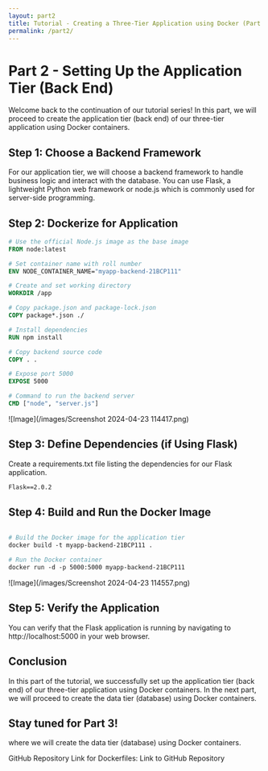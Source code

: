 ```yaml
---
layout: part2
title: Tutorial - Creating a Three-Tier Application using Docker (Part 2)
permalink: /part2/
---
```


<!-- Content for Docker part 2 -->

# Part 2 - Setting Up the Application Tier (Back End)

Welcome back to the continuation of our tutorial series! In this part, we will proceed to create the application tier (back end) of our three-tier application using Docker containers.

## Step 1: Choose a Backend Framework

For our application tier, we will choose a backend framework to handle business logic and interact with the database. You can use Flask, a lightweight Python web framework or node.js which is commonly used for server-side programming.

## Step 2: Dockerize for Application

```dockerfile
# Use the official Node.js image as the base image
FROM node:latest

# Set container name with roll number
ENV NODE_CONTAINER_NAME="myapp-backend-21BCP111"

# Create and set working directory
WORKDIR /app

# Copy package.json and package-lock.json
COPY package*.json ./

# Install dependencies
RUN npm install

# Copy backend source code
COPY . .

# Expose port 5000
EXPOSE 5000

# Command to run the backend server
CMD ["node", "server.js"]
```

![Image](/images/Screenshot 2024-04-23 114417.png)


## Step 3: Define Dependencies (if Using Flask)

Create a requirements.txt file listing the dependencies for our Flask application.

```requirements.txt
Flask==2.0.2
```

## Step 4: Build and Run the Docker Image

``` dockerfile

# Build the Docker image for the application tier
docker build -t myapp-backend-21BCP111 .

# Run the Docker container
docker run -d -p 5000:5000 myapp-backend-21BCP111

```
![Image](/images/Screenshot 2024-04-23 114557.png)

## Step 5: Verify the Application

You can verify that the Flask application is running by navigating to http://localhost:5000 in your web browser.

## Conclusion

In this part of the tutorial, we successfully set up the application tier (back end) of our three-tier application using Docker containers. In the next part, we will proceed to create the data tier (database) using Docker containers.

## Stay tuned for Part 3!
where we will create the data tier (database) using Docker containers.

GitHub Repository Link for Dockerfiles: Link to GitHub Repository